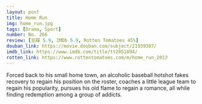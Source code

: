 ```yaml
---
layout: post 
title: Home Run
img: home_run.jpg
tags: [Drama, Sport]
number: No. 266
review: [豆瓣 5.9, IMDb 5.9, Rotten Tomatoes 45%]
douban_link: https://movie.douban.com/subject/21939307/
imdb_link: https://www.imdb.com/title/tt2051894/
rotten_link: https://www.rottentomatoes.com/m/home_run_2013
---
```


Forced back to his small home town, an alcoholic baseball hotshot fakes recovery to regain his position on the roster, coaches a little league team to regain his popularity, pursues his old flame to regain a romance, all while finding redemption among a group of addicts.